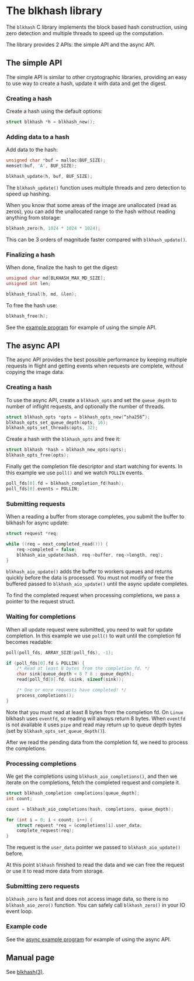 <!--
SPDX-FileCopyrightText: Red Hat Inc
SPDX-License-Identifier: LGPL-2.1-or-later
-->

# The blkhash library

The `blkhash` C library implements the block based hash construction, using
zero detection and multiple threads to speed up the computation.

The library provides 2 APIs: the simple API and the async API.

## The simple API

The simple API is similar to other cryptographic libraries, providing an
easy to use way to create a hash, update it with data and get the
digest.

### Creating a hash

Create a hash using the default options:

```C
struct blkhash *h = blkhash_new();
```

### Adding data to a hash

Add data to the hash:

```C
unsigned char *buf = malloc(BUF_SIZE);
memset(buf, 'A', BUF_SIZE);

blkhash_update(h, buf, BUF_SIZE);
```

The `blkhash_update()` function uses multiple threads and zero detection
to speed up hashing.

When you know that some areas of the image are unallocated (read as
zeros), you can add the unallocated range to the hash without reading
anything from storage:

```C
blkhash_zero(h, 1024 * 1024 * 1024);
```

This can be 3 orders of magnitude faster compared with
`blkhash_update()`.

### Finalizing a hash

When done, finalize the hash to get the digest:

```C
unsigned char md[BLKHASH_MAX_MD_SIZE];
unsigned int len;

blkhash_final(h, md, &len);
```

To free the hash use:

```C
blkhash_free(h);
```

See the [example program](../man/example.c) for example of using the
simple API.

## The async API

The async API provides the best possible performance by keeping multiple
requests in flight and getting events when requests are complete,
without copying the image data.

### Creating a hash

To use the async API, create a `blkhash_opts` and set the `queue_depth`
to number of inflight requests, and optionally the number of threads.

```C
struct blkhash_opts *opts = blkhash_opts_new(“sha256”);
blkhash_opts_set_queue_depth(opts, 16);
blkhash_opts_set_threads(opts, 32);
```

Create a hash with the `blkhash_opts` and free it:

```C
struct blkhash *hash = blkhash_new_opts(opts);
blkhash_opts_free(opts);
```

Finally get the completion file descriptor and start watching for
events. In this example we use `poll()` and we watch `POLLIN` events.

```C
poll_fds[0].fd = blkhash_completion_fd(hash);
poll_fds[0].events = POLLIN;
```

### Submitting requests

When a reading a buffer from storage completes, you submit the buffer
to blkhash for async update:

```C
struct request *req;

while ((req = next_completed_read())) {
    req->completed = false;
    blkhash_aio_update(hash, req->buffer, req->length, req);
}
```

`blkhash_aio_update()` adds the buffer to workers queues and returns
quickly before the data is processed. You must not modify or free the
buffered passed to `blkhash_aio_update()` until the async update
completes.

To find the completed request when processing completions, we pass a
pointer to the request struct.

### Waiting for completions

When all update request were submitted, you need to wait for update
completion. In this example we use `poll()` to wait until the completion
fd becomes readable:

```C
poll(poll_fds, ARRAY_SIZE(poll_fds), -1);

if (poll_fds[0].fd & POLLIN) {
    /* Read at least 8 bytes from the completion fd. */
    char sink[queue_depth < 8 ? 8 : queue_depth];
    read(poll_fd[0].fd, &sink, sizeof(sink));

    /* One or more requests have completed! */
    process_completions();
}
```

Note that you must read at least 8 bytes from the completion fd. On
`Linux` blkhash uses `eventfd`, so reading will always return 8 bytes.
When `eventfd` is not available it uses `pipe` and read may return up to
queue depth bytes (set by `blkhash_opts_set_queue_depth()`).

After we read the pending data from the completion fd, we need to
process the completions.

### Processing completions

We get the completions using `blkhash_aio_completions()`, and then we
iterate on the completions, fetch the completed request and complete it.

```C
struct blkhash_completion completions[queue_depth];
int count;

count = blkhash_aio_completions(hash, completions, queue_depth);

for (int i = 0; i < count; i++) {
    struct request *req = &completions[i].user_data;
    complete_request(req);
}
```

The request is the `user_data` pointer we passed to
`blkhash_aio_update()` before.

At this point `blkhash` finished to read the data and we can free the
request or use it to read more data from storage.

### Submitting zero requests

`blkhash_zero` is fast and does not access image data, so there is no
`blkhash_aio_zero()` function. You can safely call `blkhash_zero()` in
your IO event loop.

### Example code

See the [async example program](../man/aio-example.c) for example of
using the async API.

## Manual page

See [blkhash(3)](../man/blkhash.3.adoc).
